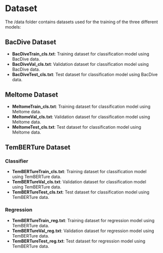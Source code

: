 # Dataset
The /data folder contains datasets used for the training of the three different models:

## BacDive Dataset

- **BacDiveTrain_cls.txt**: Training dataset for classification model using BacDive data.
- **BacDiveVal_cls.txt**: Validation dataset for classification model using BacDive data.
- **BacDiveTest_cls.txt**: Test dataset for classification model using BacDive data.

## Meltome Dataset

- **MeltomeTrain_cls.txt**: Training dataset for classification model using Meltome data.
- **MeltomeVal_cls.txt**: Validation dataset for classification model using Meltome data.
- **MeltomeTest_cls.txt**: Test dataset for classification model using Meltome data.

## TemBERTure Dataset
### Classifier
- **TemBERTureTrain_cls.txt**: Training dataset for classification model using TemBERTure data.
- **TemBERTureVal_cls.txt**: Validation dataset for classification model using TemBERTure data.
- **TemBERTureTest_cls.txt**: Test dataset for classification model using TemBERTure data.
### Regression
- **TemBERTureTrain_reg.txt**: Training dataset for regression model using TemBERTure data.
- **TemBERTureVal_reg.txt**: Validation dataset for regression model using TemBERTure data.
- **TemBERTureTest_reg.txt**: Test dataset for regression model using TemBERTure data.